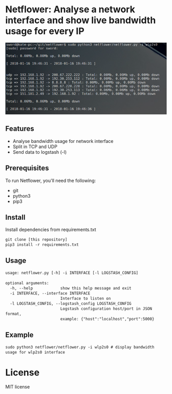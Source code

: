 # Netflower: Analyse a network interface and show live bandwidth usage for every IP
![Demo](/thumbs/netflower.png)

## Features
- Analyse bandwidth usage for network interface
- Split in TCP and UDP
- Send data to logstash (-l)

## Prerequisites
To run Netflower, you'll need the following:
- git
- python3
- pip3

## Install 
Install dependencies from requirements.txt
```
git clone [this repository]
pip3 install -r requirements.txt
```

##  Usage
```
usage: netflower.py [-h] -i INTERFACE [-l LOGSTASH_CONFIG]

optional arguments:
  -h, --help            show this help message and exit
  -i INTERFACE, --interface INTERFACE
                        Interface to listen on
  -l LOGSTASH_CONFIG, --logstash_config LOGSTASH_CONFIG
                        Logstash configuration host/port in JSON format,
                        example: {"host":"localhost","port":5000}
```

##  Example
```
sudo python3 netflower/netflower.py -i wlp2s0 # display bandwidth usage for wlp2s0 interface
```

# License
MIT license

